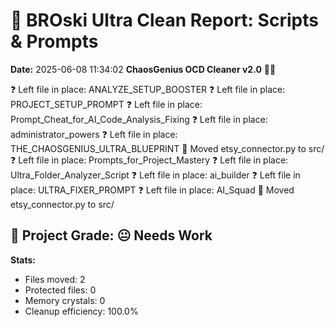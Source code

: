 # 🧹 BROski Ultra Clean Report: Scripts & Prompts
**Date:** 2025-06-08 11:34:02
**ChaosGenius OCD Cleaner v2.0** 🧠💜

❓ Left file in place: ANALYZE_SETUP_BOOSTER
❓ Left file in place: PROJECT_SETUP_PROMPT
❓ Left file in place: Prompt_Cheat_for_AI_Code_Analysis_Fixing
❓ Left file in place: administrator_powers
❓ Left file in place: THE_CHAOSGENIUS_ULTRA_BLUEPRINT
📁 Moved etsy_connector.py to src/
❓ Left file in place: Prompts_for_Project_Mastery
❓ Left file in place: Ultra_Folder_Analyzer_Script
❓ Left file in place: ai_builder
❓ Left file in place: ULTRA_FIXER_PROMPT
❓ Left file in place: AI_Squad
📁 Moved etsy_connector.py to src/

## 🧠 Project Grade: 😐 Needs Work
**Stats:**
- Files moved: 2
- Protected files: 0
- Memory crystals: 0
- Cleanup efficiency: 100.0%